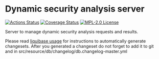 # Dynamic security analysis server

[![Actions Status](https://github.com/gridsuite/dynamic-security-analysis-server/actions/workflows/build.yml/badge.svg?branch=main)](https://github.com/gridsuite/dynamic-security-analysis-server/actions)
[![Coverage Status](https://sonarcloud.io/api/project_badges/measure?project=org.gridsuite%3Adynamic-security-analysis-server&metric=coverage)](https://sonarcloud.io/component_measures?id=org.gridsuite%3Adynamic-security-analysis-server&metric=coverage)
[![MPL-2.0 License](https://img.shields.io/badge/license-MPL_2.0-blue.svg)](https://www.mozilla.org/en-US/MPL/2.0/)

Server to manage dynamic security analysis requests and results.

Please read [liquibase usage](https://github.com/powsybl/powsybl-parent/#liquibase-usage) for instructions to automatically generate changesets.
After you generated a changeset do not forget to add it to git and in src/resource/db/changelog/db.changelog-master.yml

